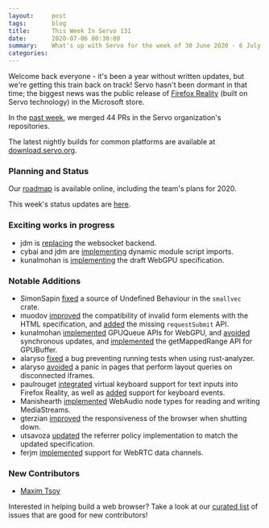 ```yaml
---
layout:     post
tags:       blog
title:      This Week In Servo 131
date:       2020-07-06 00:30:00
summary:    What's up with Servo for the week of 30 June 2020 - 6 July 2020
categories:
---
```


Welcome back everyone - it's been a year without written updates, but we're getting this train back on track! Servo hasn't been
dormant in that time; the biggest news was the public release of [Firefox Reality](https://www.microsoft.com/en-ca/p/firefox-reality/9npq78m7nb0r?rtc=1&activetab=pivot:overviewtab)
(built on Servo technology) in the Microsoft store.

In the [past week](https://github.com/pulls?utf8=%E2%9C%93&q=is%3Apr+is%3Amerged+closed%3A2020-06-30..2020-07-06+user%3Aservo+),
we merged 44 PRs in the Servo organization's repositories.

The latest nightly builds for common platforms are available at [download.servo.org](https://download.servo.org/).

### Planning and Status

Our [roadmap](https://github.com/servo/servo/wiki/Roadmap) is available online, including the team's plans for 2020.

This week's status updates are [here](https://build.servo.org/standups/).

### Exciting works in progress

- jdm is [replacing](https://github.com/servo/servo/pull/27164) the websocket backend.
- cybai and jdm are [implementing](https://github.com/servo/servo/pull/27026) dynamic module script imports.
- kunalmohan is [implementing](https://github.com/servo/servo/projects/24) the draft WebGPU specification.



### Notable Additions

* SimonSapin [fixed](https://github.com/servo/rust-smallvec/pull/228) a source of Undefined Behaviour in the `smallvec` crate.
* muodov [improved](https://github.com/servo/servo/pull/27174) the compatibility of invalid form elements with the HTML specification, and [added](https://github.com/servo/servo/pull/27100)
the missing `requestSubmit` API.
* kunalmohan [implemented](https://github.com/servo/servo/pull/27173) GPUQueue APIs for WebGPU, and [avoided](https://github.com/servo/servo/pull/27154)
synchronous updates, and [implemented](https://github.com/servo/servo/pull/27126) the getMappedRange API for GPUBuffer.
* alaryso [fixed](https://github.com/servo/servo/pull/27169) a bug preventing running tests when using rust-analyzer.
* alaryso [avoided](https://github.com/servo/servo/pull/27163) a panic in pages that perform layout queries on disconnected iframes.
* paulrouget [integrated](https://github.com/servo/servo/pull/27149) virtual keyboard support for text inputs into Firefox Reality, as well as [added](https://github.com/servo/servo/pull/27114)
support for keyboard events.
* Manishearth [implemented](https://github.com/servo/servo/pull/27143) WebAudio node types for reading and writing MediaStreams.
* gterzian [improved](https://github.com/servo/servo/pull/27016) the responsiveness of the browser when shutting down.
* utsavoza [updated](https://github.com/servo/servo/pull/27104) the referrer policy implementation to match the updated specification.
* ferjm [implemented](https://github.com/servo/servo/pull/26752) support for WebRTC data channels.

### New Contributors

- [Maxim Tsoy](https://github.com/muodov)

Interested in helping build a web browser? Take a look at our [curated list](https://starters.servo.org/) of issues that are good for new contributors!
